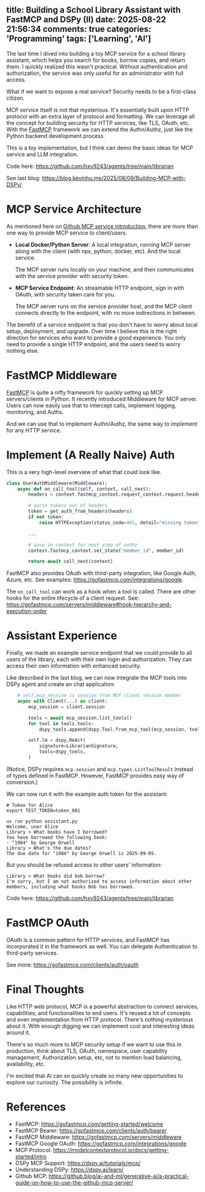 title: Building a School Library Assistant with FastMCP and DSPy (II)
date: 2025-08-22 21:56:34
comments: true
categories: 'Programming'
tags: ['Learning', 'AI']
---


The last time I dived into building a toy MCP service for a school library
assistant, which helps you search for books, borrow copies, and return them.
I quickly realized this wasn't practical. Without authentication and authorization, the service was only useful for an administrator with full access.

What if we want to expose a real service? Security needs to be a first-class
citizen.

MCP service itself is not that mysterious. It's essentially built upon
HTTP protocol with an extra layer of protocol and formatting. We can
leverage all the concept for building security for HTTP services, like TLS, OAuth, etc.
With the [FastMCP](https://gofastmcp.com/) framework we can extend the Authn/Authz, just
like the Python backend development process.

This is a toy implementation, but I think can demo the basic ideas for MCP service and
LLM integration.

Code here: https://github.com/hxy9243/agents/tree/main/librarian

See last blog: https://blog.kevinhu.me/2025/08/09/Building-MCP-with-DSPy/


<!--more-->

# MCP Service Architecture

As mentioned here on [Github MCP service introduction](https://github.blog/ai-and-ml/generative-ai/a-practical-guide-on-how-to-use-the-github-mcp-server/),
there are more than one way to provide MCP service to client/users.

- **Local Docker/Python Server**: A local integration, running MCP server along with
  the client (with npx, python, docker, etc). And the local service.

  The MCP server runs locally on your machine, and then communicates with the service provider with
  security token.
- **MCP Service Endpoint**: An streamable HTTP endpoint, sign in with OAuth, with security
  taken care for you.

  The MCP server runs on the service provider host, and the MCP client connects directly to
  the endpoint, with no more indirections in between.

The benefit of a service endpoint is that you don't have to worry about local setup, deployment, and upgrade.
Over time I believe this is the right direction for services who want to provide a good experience.
You only need to provide a single HTTP endpoint, and the users need to worry nothing else.

# FastMCP Middleware

[FastMCP](https://github.com/jlowin/fastmcp) is quite a nifty framework for quickly
setting up MCP servers/clients in Python.
It recently introduced Middleware for MCP server. Users can now easily use that to
intercept calls, implement logging, monitoring, and Auths.

And we can use that to implement Authn/Authz, the same way to implement for any HTTP service.


# Implement (A Really Naive) Auth


This is a very high-level overview of what that could look like.

```python
class UserAuthMiddleware(Middleware):
    async def on_call_tool(self, context, call_next):
        headers = context.fastmcp_context.request_context.request.headers

        # parse tokens out of headers
        token = get_auth_from_headers(headers)
        if not token:
            raise HTTPException(status_code=401, detail="missing token")

        ...

        # save in context for next step of authz
        context.fastmcp_context.set_state("member_id", member_id)

        return await call_next(context)
```

FastMCP also provides OAuth with third-party integration, like Google Auth, Azure, etc.
See examples: https://gofastmcp.com/integrations/google.

The `on_call_tool` can work as a hook when a tool is called. There are other hooks for
the entire lifecycle of a client request. See: https://gofastmcp.com/servers/middleware#hook-hierarchy-and-execution-order

# Assistant Experience

Finally, we made an example service endpoint that we could provide to all users
of the library, each with their own login and authorization. They can
access their own information with enhanced security.

Like described in the last blog, we can now integrate the MCP tools into
DSPy agent and create an chat application:

```python
    # self.mcp_session is session from MCP client session member
    async with Client(...) as client:
        mcp_session = client.session

        tools = await mcp_session.list_tools()
        for tool in tools.tools:
            dspy_tools.append(dspy.Tool.from_mcp_tool(mcp_session, tool))

        self.lm = dspy.ReAct(
            signature=LibrarianSignature,
            tools=dspy_tools,
        )
```

(Notice, DSPy requires `mcp.session` and `mcp.types.ListToolResult` instead of types defined in FastMCP.
However, FastMCP provides easy way of conversion.)

We can now run it with the example auth token for the assistant:

```
# Token for Alice
export TEST_TOKEN=token_001

uv run python assistant.py
Welcome, user Alice
Library > What books have I borrowed?
You have borrowed the following book:
- "1984" by George Orwell
Library > What's the due dates?
The due date for "1984" by George Orwell is 2025-09-05.
```

But you should be refused access to other users' information:

```
Library > What books did bob borrow?
I'm sorry, but I am not authorized to access information about other members, including what books Bob has borrowed.
```

Code here: https://github.com/hxy9243/agents/tree/main/librarian


# FastMCP OAuth

OAuth is a common pattern for HTTP services, and FastMCP has incorporated it in the framework
as well. You can delegate Authentication to third-party services.

See more: https://gofastmcp.com/clients/auth/oauth


# Final Thoughts

Like HTTP web protocol, MCP is a powerful abstraction to connect services, capabilities,
and functionalities to end users. It's reused a lot of concepts and even implementation
from HTTP protocol. There's nothing mysterious about it. With enough digging we can
implement cool and interesting ideas around it.

There's so much more to MCP security setup if we want to use this in production, think
about TLS, OAuth, namespace, user capability management, Authorization setup, etc,
not to mention load balancing, availability, etc.

I'm excited that AI can so quickly create so many new opportunities to explore
our curiosity. The possibility is infinite.

# References

- FastMCP: https://gofastmcp.com/getting-started/welcome
- FastMCP Bearer: https://gofastmcp.com/clients/auth/bearer
- FastMCP Middleware: https://gofastmcp.com/servers/middleware
- FastMCP Google OAuth: https://gofastmcp.com/integrations/google
- MCP Protocol: https://modelcontextprotocol.io/docs/getting-started/intro
- DSPy MCP Support: https://dspy.ai/tutorials/mcp/
- Understanding DSPy: https://dspy.ai/learn/
- Github MCP: https://github.blog/ai-and-ml/generative-ai/a-practical-guide-on-how-to-use-the-github-mcp-server/